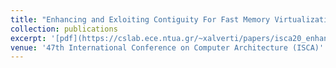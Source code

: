 ```yaml
---
title: "Enhancing and Exloiting Contiguity For Fast Memory Virtualization"
collection: publications
excerpt: '[pdf](https://cslab.ece.ntua.gr/~xalverti/papers/isca20_enhancing_and_exploiting_contiguity.pdf) [pptx](https://cslab.ece.ntua.gr/~xalverti/papers/isca20_enhancing_and_exploiting_contiguity.pdf) [code](www.github.com/cslab-ntua/contiguity-isca2020.git)'
venue: '47th International Conference on Computer Architecture (ISCA)'
---
```

